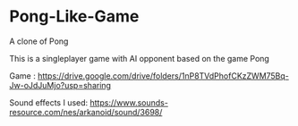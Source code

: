 # Pong-Like-Game
A clone of Pong 

This is a singleplayer game with AI opponent based on the game Pong

Game : https://drive.google.com/drive/folders/1nP8TVdPhofCKzZWM75Bq-Jw-oJdJuMjo?usp=sharing

Sound effects I used: https://www.sounds-resource.com/nes/arkanoid/sound/3698/
